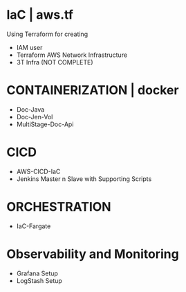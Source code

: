 # IaC | aws.tf 
Using Terraform for creating
- IAM user
- Terraform AWS Network Infrastructure
- 3T Infra (NOT COMPLETE)

# CONTAINERIZATION | docker
- Doc-Java
- Doc-Jen-Vol
- MultiStage-Doc-Api

# CICD
- AWS-CICD-IaC
- Jenkins Master n Slave with Supporting Scripts

# ORCHESTRATION
- IaC-Fargate

# Observability and Monitoring
- Grafana Setup
- LogStash Setup

